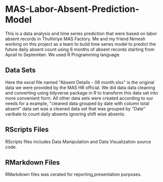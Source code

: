 # MAS-Labor-Absent-Prediction-Model
This is a data analysis and time series prediction that were based on labor absent records in Thulhiriye MAS Factory. 
Me and my friend Nimesh working on this project as a team to build time series model to predict the future daily absent count using 6 months of absent records starting from Aprail to September.
We used R Programming language.

## Data Sets
Here the excel file named "Absent Details - 06 month.xlsx" is the original data we were provided by the MAS HR official.
We did data data cleaning and converting using tidyverse package in R to transform this data set into more convenient form.
All other data sets were created according to our needs for a example, "cleaned data grouped by date with column total absent" data set was a cleaned data set that was grouped
by "Date" varibale to count daily absents ignoring shift wise absents.

## RScripts Files
RScripts files includes Data Manipulation and Data Visualization source code.

## RMarkdown Files
RMarkdown files was cerated for reporting,presentation purposes.
